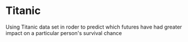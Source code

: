 # Titanic
Using Titanic data set in roder to predict which futures have had greater impact on a particular person's survival chance
